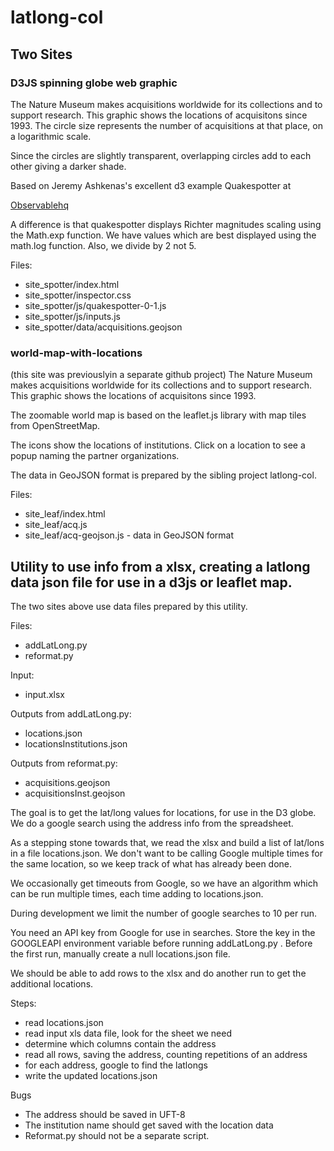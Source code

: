 # latlong-col

## Two Sites

### D3JS spinning globe web graphic

The Nature Museum makes acquisitions worldwide for its collections and to support research. This graphic shows the locations of acquisitons since 1993. The circle size represents the number of acquisitions at that place, on a logarithmic scale.

Since the circles are slightly transparent, overlapping circles add to each other giving a darker shade.


Based on Jeremy Ashkenas's excellent d3 example Quakespotter at

[Observablehq](https://observablehq.com/@jashkenas/quakespotter-0-1@1050)

A difference is that quakespotter displays Richter magnitudes scaling using the Math.exp function. We have values which are best displayed using the math.log function. Also, we divide by 2 not 5.

Files:

*  site_spotter/index.html
*  site_spotter/inspector.css
*  site_spotter/js/quakespotter-0-1.js
*  site_spotter/js/inputs.js
*  site_spotter/data/acquisitions.geojson

### world-map-with-locations

(this site was previouslyin a separate github project)
The Nature Museum makes acquisitions worldwide for its collections and to support research. This graphic shows the locations of acquisitons since 1993.

The zoomable world map is based on the leaflet.js library with map tiles from OpenStreetMap.

The icons show the locations of institutions. Click on a location to see a popup naming the partner organizations.

The data in GeoJSON format is prepared by the sibling project latlong-col.

Files:

*  site_leaf/index.html
*  site_leaf/acq.js
*  site_leaf/acq-geojson.js - data in GeoJSON format


## Utility to use info from a xlsx, creating a latlong data json file for use in a d3js or leaflet map.

The two sites above use data files prepared by this utility.

Files:

*  addLatLong.py
*  reformat.py

Input:

*  input.xlsx

Outputs from addLatLong.py:

*  locations.json
*  locationsInstitutions.json

Outputs from reformat.py:

*  acquisitions.geojson
*  acquisitionsInst.geojson


The goal is to get the lat/long values for locations, for use in the D3 globe. We do a google search using the address info from the spreadsheet.

As a stepping stone towards that, we read the xlsx and build a list of lat/lons in a file locations.json. We don't want to be calling Google multiple times for the same location, so we keep track of what has already been done.

We occasionally get timeouts from Google, so we have an algorithm which can be run multiple times, each time adding to locations.json.

During development we limit the number of google searches to 10 per run.

You need an API key from Google for use in searches. Store the key in the GOOGLEAPI environment variable before running addLatLong.py .  Before the first run, manually create a null locations.json file.

We should be able to add rows to the xlsx and do another run to get the additional locations.

Steps:

*  read locations.json
*  read input xls data file, look for the sheet we need
*  determine which columns contain the address
*  read all rows, saving the address, counting repetitions of an address
*  for each address, google to find the latlongs
*  write the updated locations.json

Bugs

*  The address should be saved in UFT-8
*  The institution name should get saved with the location data
*  Reformat.py should not be a separate script.

